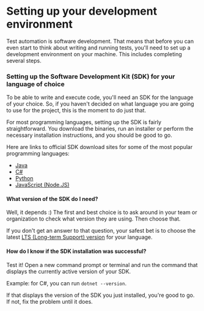 # Setting up your development environment

Test automation is software development. That means that before you can even start to think about writing and running tests, you'll need to set up a development environment on your machine. This includes completing several steps.

### Setting up the Software Development Kit (SDK) for your language of choice

To be able to write and execute code, you'll need an SDK for the language of your choice. So, if you haven't decided on what language you are going to use for the project, this is the moment to do just that.

For most programming languages, setting up the SDK is fairly straightforward. You download the binaries, run an installer or perform the necessary installation instructions, and you should be good to go.

Here are links to official SDK download sites for some of the most popular programming languages:

* [Java](https://www.oracle.com/java/technologies/downloads/)
* [C#](https://dotnet.microsoft.com/en-us/download)
* [Python](https://www.python.org/downloads/)
* [JavaScript (Node.JS)](https://nodejs.org/en/download)

#### What version of the SDK do I need?

Well, it depends :) The first and best choice is to ask around in your team or organization to check what version they are using. Then choose that.

If you don't get an answer to that question, your safest bet is to choose the latest [LTS (Long-term Support) version](https://en.wikipedia.org/wiki/Long-term_support) for your language.

#### How do I know if the SDK installation was successful?

Test it! Open a new command prompt or terminal and run the command that displays the currently active version of your SDK.

Example: for C#, you can run `dotnet --version`.

If that displays the version of the SDK you just installed, you're good to go. If not, fix the problem until it does.